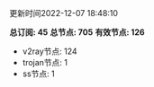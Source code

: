 更新时间2022-12-07 18:48:10

**总订阅: 45**
**总节点: 705**
**有效节点: 126**
- v2ray节点: 124
- trojan节点: 1
- ss节点: 1
